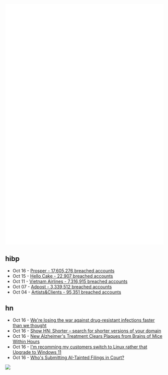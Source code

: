![Metrics](https://raw.githubusercontent.com/phixion/phixion/master/metrics.svg)

## hibp

<!--
for https://github.com/phixion/phixion/blob/main/.github/workflows/feeds.yml
-->
<!--START_SECTION:haveibeenpwnd-->
- Oct 16 - [Prosper - 17,605,276 breached accounts](https://haveibeenpwned.com/Breach/Prosper)
- Oct 15 - [Hello Cake - 22,907 breached accounts](https://haveibeenpwned.com/Breach/HelloCake)
- Oct 11 - [Vietnam Airlines - 7,316,915 breached accounts](https://haveibeenpwned.com/Breach/VietnamAirlines)
- Oct 07 - [Adpost - 3,339,512 breached accounts](https://haveibeenpwned.com/Breach/Adpost)
- Oct 04 - [Artists&Clients - 95,351 breached accounts](https://haveibeenpwned.com/Breach/ArtistsNClients)
<!--END_SECTION:haveibeenpwnd-->

## hn

<!--
for https://github.com/phixion/phixion/blob/main/.github/workflows/feeds.yml
-->
<!--START_SECTION:hn-->
- Oct 16 - [We're losing the war against drug-resistant infections faster than we thought](https://www.npr.org/sections/goats-and-soda/2025/10/15/g-s1-93449/antibiotic-resistance-bacteria)
- Oct 16 - [Show HN: Shorter – search for shorter versions of your domain](https://shorter.dev)
- Oct 16 - [New Alzheimer's Treatment Clears Plaques from Brains of Mice Within Hours](https://www.sciencealert.com/new-alzheimers-treatment-clears-plaques-from-brains-of-mice-within-hours)
- Oct 16 - [I'm recomming my customers switch to Linux rather that Upgrade to Windows 11](https://www.scottrlarson.com/publications/publication-windows-move-towards-surveillance/)
- Oct 16 - [Who's Submitting AI-Tainted Filings in Court?](https://cyberlaw.stanford.edu/whos-submitting-ai-tainted-filings-in-court/)
<!--END_SECTION:hn-->

<!--
for https://yhype.me
-->
![](https://hit.yhype.me/github/profile?user_id=13013670)
